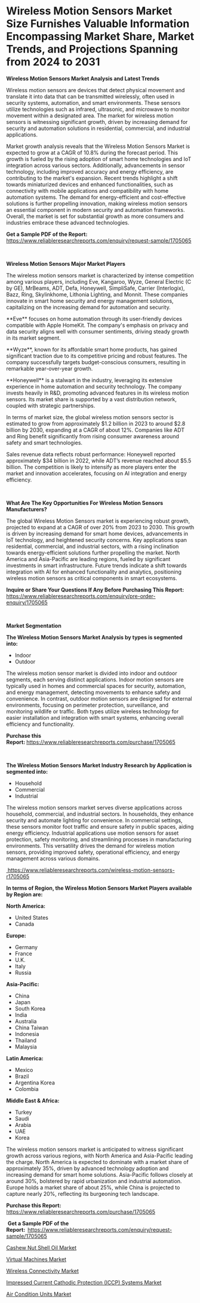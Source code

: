 <p><h1>Wireless Motion Sensors Market Size Furnishes Valuable Information Encompassing Market Share, Market Trends, and Projections Spanning from 2024 to 2031</h1></p><p><strong>Wireless Motion Sensors Market Analysis and Latest Trends</strong></p>
<p><p>Wireless motion sensors are devices that detect physical movement and translate it into data that can be transmitted wirelessly, often used in security systems, automation, and smart environments. These sensors utilize technologies such as infrared, ultrasonic, and microwave to monitor movement within a designated area. The market for wireless motion sensors is witnessing significant growth, driven by increasing demand for security and automation solutions in residential, commercial, and industrial applications.</p><p>Market growth analysis reveals that the Wireless Motion Sensors Market is expected to grow at a CAGR of 10.8% during the forecast period. This growth is fueled by the rising adoption of smart home technologies and IoT integration across various sectors. Additionally, advancements in sensor technology, including improved accuracy and energy efficiency, are contributing to the market's expansion. Recent trends highlight a shift towards miniaturized devices and enhanced functionalities, such as connectivity with mobile applications and compatibility with home automation systems. The demand for energy-efficient and cost-effective solutions is further propelling innovation, making wireless motion sensors an essential component in modern security and automation frameworks. Overall, the market is set for substantial growth as more consumers and industries embrace these advanced technologies.</p></p>
<p><strong>Get a Sample PDF of the Report:&nbsp;</strong> <a href="https://www.reliableresearchreports.com/enquiry/request-sample/1705065?utm_campaign=1616&utm_medium=2&utm_source=Github&utm_content=ia&utm_term=21102024&utm_id=wireless-motion-sensors">https://www.reliableresearchreports.com/enquiry/request-sample/1705065</a></p>
<p>&nbsp;</p>
<p><strong>Wireless Motion Sensors Major Market Players</strong></p>
<p><p>The wireless motion sensors market is characterized by intense competition among various players, including Eve, Kangaroo, Wyze, General Electric (C by GE), MrBeams, ADT, Defa, Honeywell, SimpliSafe, Carrier (Interlogix), Bazz, Ring, Skylinkhome, Lithonia Lighting, and Monnit. These companies innovate in smart home security and energy management solutions, capitalizing on the increasing demand for automation and security.</p><p>**Eve** focuses on home automation through its user-friendly devices compatible with Apple HomeKit. The company's emphasis on privacy and data security aligns well with consumer sentiments, driving steady growth in its market segment.</p><p>**Wyze**, known for its affordable smart home products, has gained significant traction due to its competitive pricing and robust features. The company successfully targets budget-conscious consumers, resulting in remarkable year-over-year growth.</p><p>**Honeywell** is a stalwart in the industry, leveraging its extensive experience in home automation and security technology. The company invests heavily in R&D, promoting advanced features in its wireless motion sensors. Its market share is supported by a vast distribution network, coupled with strategic partnerships.</p><p>In terms of market size, the global wireless motion sensors sector is estimated to grow from approximately $1.2 billion in 2023 to around $2.8 billion by 2030, expanding at a CAGR of about 12%. Companies like ADT and Ring benefit significantly from rising consumer awareness around safety and smart technologies.</p><p>Sales revenue data reflects robust performance: Honeywell reported approximately $34 billion in 2022, while ADT’s revenue reached about $5.5 billion. The competition is likely to intensify as more players enter the market and innovation accelerates, focusing on AI integration and energy efficiency.</p></p>
<p>&nbsp;</p>
<p><strong>What Are The Key Opportunities For Wireless Motion Sensors Manufacturers?</strong></p>
<p><p>The global Wireless Motion Sensors market is experiencing robust growth, projected to expand at a CAGR of over 20% from 2023 to 2030. This growth is driven by increasing demand for smart home devices, advancements in IoT technology, and heightened security concerns. Key applications span residential, commercial, and industrial sectors, with a rising inclination towards energy-efficient solutions further propelling the market. North America and Asia-Pacific are leading regions, fueled by significant investments in smart infrastructure. Future trends indicate a shift towards integration with AI for enhanced functionality and analytics, positioning wireless motion sensors as critical components in smart ecosystems.</p></p>
<p><strong>Inquire or Share Your Questions If Any Before Purchasing This Report:</strong> <a href="https://www.reliableresearchreports.com/enquiry/pre-order-enquiry/1705065?utm_campaign=1616&utm_medium=2&utm_source=Github&utm_content=ia&utm_term=21102024&utm_id=wireless-motion-sensors">https://www.reliableresearchreports.com/enquiry/pre-order-enquiry/1705065</a></p>
<p>&nbsp;</p>
<p><strong>Market Segmentation</strong></p>
<p><strong>The Wireless Motion Sensors Market Analysis by types is segmented into:</strong></p>
<p><ul><li>Indoor</li><li>Outdoor</li></ul></p>
<p><p>The wireless motion sensor market is divided into indoor and outdoor segments, each serving distinct applications. Indoor motion sensors are typically used in homes and commercial spaces for security, automation, and energy management, detecting movements to enhance safety and convenience. In contrast, outdoor motion sensors are designed for external environments, focusing on perimeter protection, surveillance, and monitoring wildlife or traffic. Both types utilize wireless technology for easier installation and integration with smart systems, enhancing overall efficiency and functionality.</p></p>
<p><strong>Purchase this Report:&nbsp;</strong><a href="https://www.reliableresearchreports.com/purchase/1705065?utm_campaign=1616&utm_medium=2&utm_source=Github&utm_content=ia&utm_term=21102024&utm_id=wireless-motion-sensors">https://www.reliableresearchreports.com/purchase/1705065</a></p>
<p>&nbsp;</p>
<p><strong>The Wireless Motion Sensors Market Industry Research by Application is segmented into:</strong></p>
<p><ul><li>Household</li><li>Commercial</li><li>Industrial</li></ul></p>
<p><p>The wireless motion sensors market serves diverse applications across household, commercial, and industrial sectors. In households, they enhance security and automate lighting for convenience. In commercial settings, these sensors monitor foot traffic and ensure safety in public spaces, aiding energy efficiency. Industrial applications use motion sensors for asset protection, safety monitoring, and streamlining processes in manufacturing environments. This versatility drives the demand for wireless motion sensors, providing improved safety, operational efficiency, and energy management across various domains.</p></p>
<p><a href="https://www.reliableresearchreports.com/wireless-motion-sensors-r1705065?utm_campaign=1616&utm_medium=2&utm_source=Github&utm_content=ia&utm_term=21102024&utm_id=wireless-motion-sensors">&nbsp;https://www.reliableresearchreports.com/wireless-motion-sensors-r1705065</a></p>
<p><strong>In terms of Region, the Wireless Motion Sensors Market Players available by Region are:</strong></p>
<p>
    <p> <strong> North America: </strong>
        <ul>
            <li>United States</li>
            <li>Canada</li>
        </ul>
        </p> 
    <p> <strong> Europe: </strong>
        <ul>
            <li>Germany</li>
            <li>France</li>
            <li>U.K.</li>
            <li>Italy</li>
            <li>Russia</li>
        </ul>
        </p> 
    <p> <strong> Asia-Pacific: </strong>
        <ul>
            <li>China</li>
            <li>Japan</li>
            <li>South Korea</li>
            <li>India</li>
            <li>Australia</li>
            <li>China Taiwan</li>
            <li>Indonesia</li>
            <li>Thailand</li>
            <li>Malaysia</li>
        </ul>
        </p> 
    <p> <strong> Latin America: </strong>
        <ul>
            <li>Mexico</li>
            <li>Brazil</li>
            <li>Argentina Korea</li>
            <li>Colombia</li>
        </ul>
        </p> 
    <p> <strong> Middle East & Africa: </strong>
        <ul>
            <li>Turkey</li>
            <li>Saudi</li>
            <li>Arabia</li>
            <li>UAE</li>
            <li>Korea</li>
        </ul>
    </p>
    </p>
<p><p>The wireless motion sensors market is anticipated to witness significant growth across various regions, with North America and Asia-Pacific leading the charge. North America is expected to dominate with a market share of approximately 35%, driven by advanced technology adoption and increasing demand for smart home solutions. Asia-Pacific follows closely at around 30%, bolstered by rapid urbanization and industrial automation. Europe holds a market share of about 25%, while China is projected to capture nearly 20%, reflecting its burgeoning tech landscape.</p></p>
<p><strong>Purchase this Report: </strong><a href="https://www.reliableresearchreports.com/purchase/1705065?utm_campaign=1616&utm_medium=2&utm_source=Github&utm_content=ia&utm_term=21102024&utm_id=wireless-motion-sensors">https://www.reliableresearchreports.com/purchase/1705065</a></p>
<p>&nbsp;<strong>Get a Sample PDF of the Report:&nbsp;&nbsp;</strong><a href="https://www.reliableresearchreports.com/enquiry/request-sample/1705065?utm_campaign=1616&utm_medium=2&utm_source=Github&utm_content=ia&utm_term=21102024&utm_id=wireless-motion-sensors">https://www.reliableresearchreports.com/enquiry/request-sample/1705065</a></p>
<p><strong></strong></p>
<p><p><a href="https://www.linkedin.com/pulse/cashew-nut-shell-oil-market-segmentation-in-depth-analysis-coating-tefmf?utm_campaign=1616&utm_medium=2&utm_source=Github&utm_content=ia&utm_term=21102024&utm_id=wireless-motion-sensors">Cashew Nut Shell Oil Market</a></p><p><a href="https://www.linkedin.com/pulse/virtual-machines-market-transformation-comparative-analysis-8mtof?utm_campaign=1616&utm_medium=2&utm_source=Github&utm_content=ia&utm_term=21102024&utm_id=wireless-motion-sensors">Virtual Machines Market</a></p><p><a href="https://www.linkedin.com/pulse/emerging-opportunities-challenges-global-wireless-connectivity-wiakf?utm_campaign=1616&utm_medium=2&utm_source=Github&utm_content=ia&utm_term=21102024&utm_id=wireless-motion-sensors">Wireless Connectivity Market</a></p><p><a href="https://github.com/AshikRahman665/Market-Research-Report-List-1/blob/main/impressed-current-cathodic-protection-iccp-systems-market.md?utm_campaign=1616&utm_medium=2&utm_source=Github&utm_content=ia&utm_term=21102024&utm_id=wireless-motion-sensors">Impressed Current Cathodic Protection (ICCP) Systems Market</a></p><p><a href="https://www.linkedin.com/pulse/deep-dive-air-condition-units-market-itstrends-segmentation-competitive-gyvte?utm_campaign=1616&utm_medium=2&utm_source=Github&utm_content=ia&utm_term=21102024&utm_id=wireless-motion-sensors">Air Condition Units Market</a></p></p>